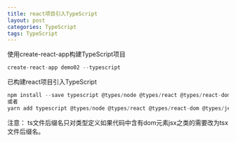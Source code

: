 ```yaml
---
title: react项目引入TypeScript
layout: post
categories: TypeScript
tags: TypeScript
---
```

使用create-react-app构建TypeScript项目
```typescript
create-react-app demo02 --typescript
```
已构建react项目引入TypeScript
```javascript
npm install --save typescript @types/node @types/react @types/react-dom @types/jest
或者
yarn add typescript @types/node @types/react @types/react-dom @types/jest
```
注意：
ts文件后缀名只对类型定义如果代码中含有dom元素jsx之类的需要改为tsx文件后缀名。